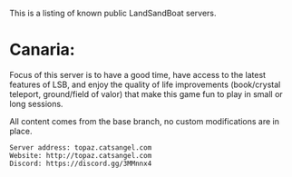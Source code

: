 This is a listing of known public LandSandBoat servers.

# Canaria:

Focus of this server is to have a good time, have access to the latest features of LSB, and enjoy the quality of life improvements (book/crystal teleport, ground/field of valor) that make this game fun to play in small or long sessions.

All content comes from the base branch, no custom modifications are in place.

    Server address: topaz.catsangel.com
    Website: http://topaz.catsangel.com
    Discord: https://discord.gg/3MMnnx4